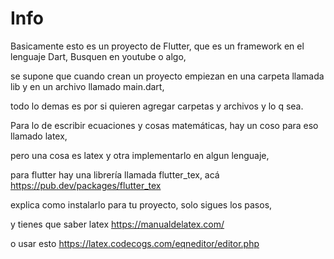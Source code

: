 # Info
Basicamente esto es un proyecto de Flutter, que es un framework en el lenguaje Dart, Busquen en youtube o algo,

se supone que cuando crean un proyecto empiezan en una carpeta llamada lib y en un archivo llamado main.dart, 

todo lo demas es por si quieren agregar carpetas y archivos y lo q sea.

Para lo de escribir ecuaciones y cosas matemáticas, hay un coso para eso llamado latex, 

pero una cosa es latex y otra implementarlo en algun lenguaje, 

para flutter hay una librería llamada flutter_tex, acá https://pub.dev/packages/flutter_tex

explica como instalarlo para tu proyecto, solo sigues los pasos, 

y tienes que saber latex https://manualdelatex.com/

o usar esto https://latex.codecogs.com/eqneditor/editor.php
